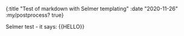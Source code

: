 {:title "Test of markdown with Selmer templating"
 :date "2020-11-26"
 :my/postprocess? true}

Selmer test - it says: {{HELLO}}

